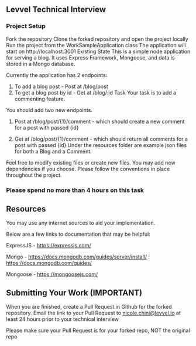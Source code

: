 ## Levvel Technical Interview ##

### Project Setup ###
Fork the repository
Clone the forked repository and open the project locally
Run the project from the WorkSampleApplication class
The application will start on http://localhost:3001
Existing State
This is a simple node application for serving a blog.
It uses Express Framework, Mongoose, and data is stored in a Mongo database.

Currently the application has 2 endpoints:

1) To add a blog post - Post at /blog/post
2) To get a blog post by id - Get at /blog/:id
Task
Your task is to add a commenting feature.

You should add two new endpoints.

1) Post at /blog/post/{1}/comment - which should create a new comment for a post with passed {id}

2) Get at /blog/post/{1}/comment - which should return all comments for a post with passed {id}
Under the resources folder are example json files for both a Blog and a Comment.

Feel free to modify existing files or create new files. You may add new dependencies if you choose. Please follow the conventions in place throughout the project.

### Please spend no more than 4 hours on this task ###

## Resources
You may use any internet sources to aid your implementation.

Below are a few links to documentation that may be helpful:

ExpressJS - https://expressjs.com/

Mongo - https://docs.mongodb.com/guides/server/install/ : https://docs.mongodb.com/guides/

Mongoose - https://mongoosejs.com/
## Submitting Your Work (IMPORTANT)
When you are finished, create a Pull Request in Github for the forked repository. Email the link to your Pull Request to nicole.chini@levvel.io at least 24 hours prior to your technical interview

Please make sure your Pull Request is for your forked repo, NOT the original repo